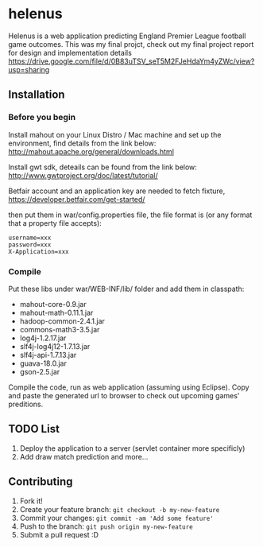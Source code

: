 # helenus

Helenus is a web application predicting England Premier League football game outcomes. 
This was my final projct, check out my final project report for design and implementation details
https://drive.google.com/file/d/0B83uTSV_seT5M2FJeHdaYm4yZWc/view?usp=sharing

## Installation

### Before you begin

Install mahout on your Linux Distro / Mac machine and set up the environment, find details from the link below: 
http://mahout.apache.org/general/downloads.html

Install gwt sdk, deteails can be found from the link below:
http://www.gwtproject.org/doc/latest/tutorial/

Betfair account and an application key are needed to fetch fixture, 
https://developer.betfair.com/get-started/

then put them in war/config.properties file, the file format is (or any format that a property file accepts):
```
username=xxx
password=xxx
X-Application=xxx
```

### Compile

Put these libs under war/WEB-INF/lib/ folder and add them in classpath:
 - mahout-core-0.9.jar
 - mahout-math-0.11.1.jar
 - hadoop-common-2.4.1.jar
 - commons-math3-3.5.jar
 - log4j-1.2.17.jar
 - slf4j-log4j12-1.7.13.jar
 - slf4j-api-1.7.13.jar
 - guava-18.0.jar
 - gson-2.5.jar
 
Compile the code, run as web application (assuming using Eclipse).
Copy and paste the generated url to browser to check out upcoming games' preditions. 

## TODO List
1. Deploy the application to a server (servlet container more specificly)
2. Add draw match prediction
and more...


## Contributing

1. Fork it!
2. Create your feature branch: `git checkout -b my-new-feature`
3. Commit your changes: `git commit -am 'Add some feature'`
4. Push to the branch: `git push origin my-new-feature`
5. Submit a pull request :D
